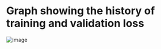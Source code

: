 # Graph showing the history of training and validation loss
![image](https://github.com/user-attachments/assets/abffd5c2-d5ad-435b-b131-80bc7a06121a)

